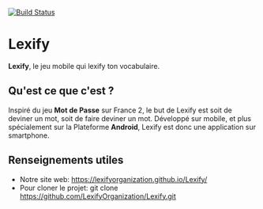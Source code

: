 [![Build Status](https://travis-ci.org/LexifyOrganization/Lexify.svg?branch=master)](https://travis-ci.org/LexifyOrganization/Lexify)

# Lexify

**Lexify**, le jeu mobile qui lexify ton vocabulaire. 

## Qu'est ce que c'est ?

Inspiré du jeu **Mot de Passe** sur France 2, le but de Lexify est soit de deviner un mot, soit de faire deviner un mot. 
Développé sur mobile, et plus spécialement sur la Plateforme **Android**, Lexify est donc une application sur smartphone.

## Renseignements utiles 

* Notre site web: https://lexifyorganization.github.io/Lexify/
* Pour cloner le projet: git clone https://github.com/LexifyOrganization/Lexify.git
